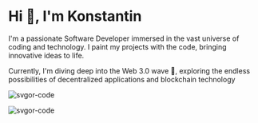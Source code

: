 <h1 align="left">Hi 👋, I'm Konstantin</h1>
<p align="left">
  I'm a passionate Software Developer immersed in the vast universe of coding
  and technology. I paint my projects with the code, bringing innovative ideas
  to life.
</p>

<p align="left">
  Currently, I'm diving deep into the Web 3.0 wave 🌊, exploring the endless
  possibilities of decentralized applications and blockchain technology
</p>

<p align="left">
  <img
    src="https://komarev.com/ghpvc/?username=svgor-code&label=Profile%20views&color=0e75b6&style=flat"
    alt="svgor-code"
  />
</p>

<p>
  <img
    align="center"
    src="https://github-readme-stats.vercel.app/api/top-langs?username=svgor-code&show_icons=true&locale=en&layout=compact"
    alt="svgor-code"
  />
</p>
